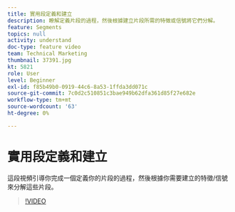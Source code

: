 ```yaml
---
title: 實用段定義和建立
description: 瞭解定義片段的過程，然後根據建立片段所需的特徵或信號將它們分解。
feature: Segments
topics: null
activity: understand
doc-type: feature video
team: Technical Marketing
thumbnail: 37391.jpg
kt: 5821
role: User
level: Beginner
exl-id: f85b49b0-0919-44c6-8a53-1ffda3dd071c
source-git-commit: 7c0d2c510851c3bae949b62dfa361d85f27e682e
workflow-type: tm+mt
source-wordcount: '63'
ht-degree: 0%

---
```


# 實用段定義和建立

這段視頻引導你完成一個定義你的片段的過程，然後根據你需要建立的特徵/信號來分解這些片段。

>[!VIDEO](https://video.tv.adobe.com/v/37391/?quality=12&learn=on)
